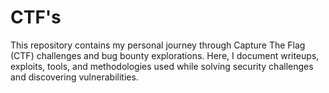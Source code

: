 # CTF's
This repository contains my personal journey through Capture The Flag (CTF) challenges and bug bounty explorations. Here, I document writeups, exploits, tools, and methodologies used while solving security challenges and discovering vulnerabilities.
